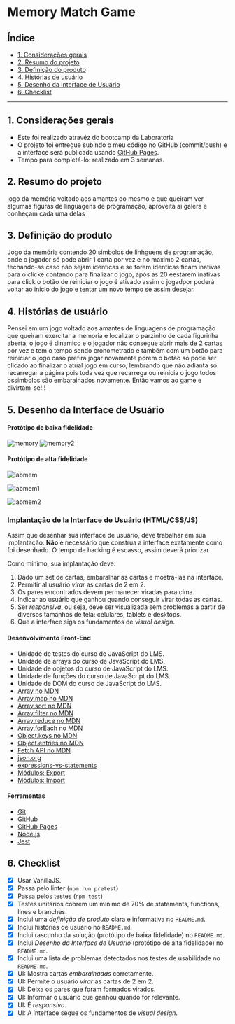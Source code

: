# Memory Match Game

## Índice

- [1. Considerações gerais](#1-Considerações-gerais)
- [2. Resumo do projeto](#2-resumo-do-projeto)
- [3. Definição do produto](#3-Definição-do-produto)
- [4.  Histórias de usuário](#4-Histórias-de-usuário)
- [5. Desenho da Interface de Usuário](#5-Desenho-da-Interface-de-Usuário)
- [6. Checklist](#6-checklist)

---
## 1. Considerações gerais

- Este foi realizado atravéz do bootcamp da Laboratoria
- O projeto foi entregue subindo o meu código no GitHub (commit/push) e a
  interface será publicada usando [GitHub Pages]([https://pages.github.com/](https://acarlamelo.github.io/SAP009-memory-match/)).
- Tempo para completá-lo: realizado em 3 semanas.

## 2. Resumo do projeto

jogo da memória voltado aos amantes do mesmo e que queiram ver algumas figuras de linguagens de programação, aproveita ai galera e conheçam cada uma delas

## 3. Definição do produto
Jogo da memória contendo 20 simbolos de linhguens de programação, onde o jogador só pode abrir 1 carta por vez e no maximo 2 cartas, fechando-as caso não sejam identicas e se forem identicas ficam inativas para o clicke contando para finalizar o jogo, após as 20 eestarem inativas para click o botão de reiniciar o jogo é ativado assim o jogadpor poderá voltar ao inicio do jogo e tentar um novo tempo se assim desejar.


## 4. Histórias de usuário

Pensei em um jogo voltado aos amantes de linguagens de programação que queiram exercitar a memoria e localizar o parzinho de cada figurinha aberta, o jogo é dinamico e o jogador não consegue abrir mais de 2 cartas por vez e tem o tempo sendo cronometrado e também com um botão para reiniciar o jogo caso prefira jogar novamente porém o botão só pode ser clicado ao finalizar o atual jogo em curso, lembrando que não adianta só recarregar a página pois toda vez que recarrega ou reinicia o jogo todos ossimbolos são embaralhados novamente. Então vamos ao game e divirtam-se!!! 

## 5. Desenho da Interface de Usuário

#### Protótipo de baixa fidelidade
![memory](https://github.com/acarlamelo/SAP009-memory-match/assets/119886217/59067707-331f-4b45-9d6f-92679561176d)
![memory2](https://github.com/acarlamelo/SAP009-memory-match/assets/119886217/0fd483be-2d4d-44a3-9c3a-6cba3bbe0435)


#### Protótipo de alta fidelidade
![labmem](https://github.com/acarlamelo/SAP009-memory-match/assets/119886217/ba183d17-365c-4f86-93c7-27152214f865)

![labmem1](https://github.com/acarlamelo/SAP009-memory-match/assets/119886217/d80d25ae-417b-49b3-91ef-21fa6b86b77e)

![labmem2](https://github.com/acarlamelo/SAP009-memory-match/assets/119886217/f6e3817a-70a5-4043-ad20-3aa93d68dac3)

### Implantação de la Interface de Usuário (HTML/CSS/JS)

Assim que desenhar sua interface de usuário, deve trabalhar em sua implantação.
**Não** é necessário que construa a interface exatamente como foi desenhado.
O tempo de hacking é escasso, assim deverá priorizar

Como mínimo, sua implantação deve:

1. Dado um set de cartas, embaralhar as cartas e mostrá-las na interface.
2. Permitir al usuário _virar_ as cartas de 2 em 2.
3. Os pares encontrados devem permanecer viradas para cima.
4. Indicar ao usuário que ganhou quando conseguir virar todas as cartas.
5. Ser _responsiva_, ou seja, deve ser visualizada sem problemas a partir de
   diversos tamanhos de tela: celulares, tablets e desktops.
6. Que a interface siga os fundamentos de _visual design_.


#### Desenvolvimento Front-End

- Unidade de testes do curso de JavaScript do LMS.
- Unidade de arrays do curso de JavaScript do LMS.
- Unidade de objetos do curso de JavaScript do LMS.
- Unidade de funções do curso de JavaScript do LMS.
- Unidade de DOM do curso de JavaScript do LMS.
- [Array no MDN](https://developer.mozilla.org/pt-BR/docs/Web/JavaScript/Reference/Global_Objects/Array)
- [Array.map no MDN](https://developer.mozilla.org/pt-BR/docs/Web/JavaScript/Reference/Global_Objects/Array/map)
- [Array.sort no MDN](https://developer.mozilla.org/pt-BR/docs/Web/JavaScript/Reference/Global_Objects/Array/sort)
- [Array.filter no MDN](https://developer.mozilla.org/pt-BR/docs/Web/JavaScript/Reference/Global_Objects/Array/filtro)
- [Array.reduce no MDN](https://developer.mozilla.org/pt-BR/docs/Web/JavaScript/Reference/Global_Objects/Array/Reduce)
- [Array.forEach no MDN](https://developer.mozilla.org/pt-BR/docs/Web/JavaScript/Reference/Global_Objects/Array/forEach)
- [Object.keys no MDN](https://developer.mozilla.org/pt-BR/docs/Web/JavaScript/Reference/Global_Objects/Object/keys)
- [Object.entries no MDN](https://developer.mozilla.org/pt-BR/docs/Web/JavaScript/Reference/Global_Objects/Object/entries)
- [Fetch API no MDN](https://developer.mozilla.org/en-US/docs/Web/API/Fetch_API)
- [json.org](https://json.org/json-pt.html)
- [expressions-vs-statements](https://2ality.com/2012/09/expressions-vs-statements.html)
- [Módulos: Export](https://developer.mozilla.org/pt-BR/docs/Web/JavaScript/Reference/Statements/export)
- [Módulos: Import](https://developer.mozilla.org/pt-BR/docs/Web/JavaScript/Reference/Statements/import)

#### Ferramentas

- [Git](https://git-scm.com/)
- [GitHub](https://github.com/)
- [GitHub Pages](https://pages.github.com/)
- [Node.js](https://nodejs.org/)
- [Jest](https://jestjs.io/)

## 6. Checklist

- [X] Usar VanillaJS.
- [X] Passa pelo linter (`npm run pretest`)
- [X] Passa pelos testes (`npm test`)
- [X] Testes unitários cobrem um mínimo de 70% de statements, functions, lines e
  branches.
- [X] Inclui uma _definição de produto_ clara e informativa no `README.md`.
- [X] Inclui histórias de usuário no `README.md`.
- [X] Inclui rascunho da solução (protótipo de baixa fidelidade) no `README.md`.
- [X] Inclui _Desenho da Interface de Usuário_ (protótipo de alta fidelidade)
      no `README.md`.
- [X] Inclui uma lista de problemas detectados nos testes de usabilidade no
  `README.md`.
- [X] UI: Mostra cartas _embaralhadas_ corretamente.
- [X] UI: Permite o usuário _virar_ as cartas de 2 em 2.
- [X] UI: Deixa os pares que foram formados virados.
- [X] UI: Informar o usuário que ganhou quando for relevante.
- [X] UI: É _responsivo_.
- [X] UI: A interface segue os fundamentos de _visual design_.

